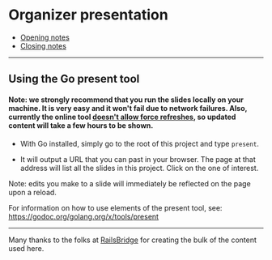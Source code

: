 # Organizer presentation

- [Opening notes](http://go-talks.appspot.com/github.com/carlisia/workshop-material/organizer-welcome.slide)
- [Closing notes](http://go-talks.appspot.com/github.com/carlisia/workshop-material/organizer-closing.slide)

---
## Using the Go present tool

#### Note: we strongly recommend that you run the slides locally on your machine. It is very easy and it won't fail due to network failures. Also, currently the online tool [doesn't allow force refreshes](https://github.com/golang/gddo/issues/281), so updated content will take a few hours to be shown.

- With Go installed, simply go to the root of this project and type ```present```.

- It will output a URL that you can past in your browser. The page at that address will list all the slides in this project. Click on the one of interest.

Note: edits you make to a slide will immediately be reflected on the page upon a reload.

For information on how to use elements of the present tool, see: https://godoc.org/golang.org/x/tools/present

---
Many thanks to the folks at [RailsBridge](https://github.com/railsbridge/docs) for creating the bulk of the content used here.

